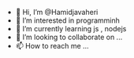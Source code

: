 - 👋 Hi, I’m @Hamidjavaheri
- 👀 I’m interested in programminh
- 🌱 I’m currently learning js , nodejs
- 💞️ I’m looking to collaborate on ...
- 📫 How to reach me ...

<!---
Hamidjavaheri/Hamidjavaheri is a ✨ special ✨ repository because its `README.md` (this file) appears on your GitHub profile.
You can click the Preview link to take a look at your changes.
--->
